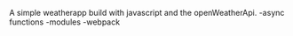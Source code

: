 A simple weatherapp build with javascript and the openWeatherApi.
-async functions
-modules
-webpack

